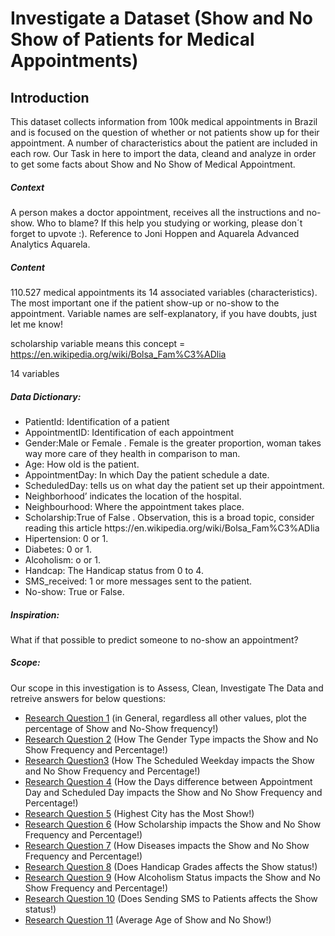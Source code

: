 # Investigate a Dataset (Show and No Show of Patients for Medical Appointments)

## Introduction

This dataset collects information from 100k medical appointments in Brazil and is focused on the question of whether or not patients show up for their appointment. A number of characteristics about the patient are included in each row. Our Task in here to import the data, cleand and analyze in order to get some facts about Show and No Show of Medical Appointment.

<h5>Context</h5>
A person makes a doctor appointment, receives all the instructions and no-show. Who to blame?
If this help you studying or working, please don´t forget to upvote :). Reference to Joni Hoppen and Aquarela Advanced Analytics Aquarela.

<h5>Content</h5>
110.527 medical appointments its 14 associated variables (characteristics). The most important one if the patient show-up or no-show to the appointment. Variable names are self-explanatory, if you have doubts, just let me know!

scholarship variable means this concept = https://en.wikipedia.org/wiki/Bolsa_Fam%C3%ADlia

14 variables

<h5>Data Dictionary:</h5>
<ul>
    <li>PatientId: Identification of a patient
    <li>AppointmentID: Identification of each appointment
    <li>Gender:Male or Female . Female is the greater proportion, woman takes way more care of they health in comparison to man.
    <li>Age: How old is the patient.
    <li>AppointmentDay: In which Day the patient schedule a date.
    <li>ScheduledDay: tells us on what day the patient set up their appointment.
    <li>Neighborhood’ indicates the location of the hospital.
    <li>Neighbourhood: Where the appointment takes place.
    <li>Scholarship:True of False . Observation, this is a broad topic, consider reading this article https://en.wikipedia.org/wiki/Bolsa_Fam%C3%ADlia
    <li>Hipertension: 0 or 1.
    <li>Diabetes: 0 or 1.
    <li>Alcoholism: o or 1.
    <li>Handcap: The Handicap status from 0 to 4.
    <li>SMS_received: 1 or more messages sent to the patient.
    <li>No-show: True or False.</li>
</ul>
<h5>Inspiration:</h5>
What if that possible to predict someone to no-show an appointment?

<h5>Scope:</h5>
Our scope in this investigation is to Assess, Clean, Investigate The Data and retreive answers for below questions:
<ul>
    <li><a href="#q1">Research Question 1</a> (in General, regardless all other values, plot the percentage of Show and No-Show frequency!)</li>
    <li><a href="#q2">Research Question 2</a>  (How The Gender Type impacts the Show and No Show Frequency and Percentage!)</li>
    <li><a href="#q3">Research Question3</a> (How The Scheduled Weekday impacts the Show and No Show Frequency and Percentage!)</li>
    <li><a href="#q4">Research Question 4</a> (How the Days difference between Appointment Day and Scheduled Day impacts the Show and No Show Frequency and Percentage!)</li>
    <li><a href="#q5">Research Question 5</a> (Highest City has the Most Show!)</li>
    <li><a href="#q6">Research Question 6</a> (How Scholarship impacts the Show and No Show Frequency and Percentage!)</li>
    <li><a href="#q7">Research Question 7</a> (How Diseases impacts the Show and No Show Frequency and Percentage!)</li>
    <li><a href="#q8">Research Question 8</a> (Does Handicap Grades affects the Show status!)</li>
    <li><a href="#q9">Research Question 9</a> (How Alcoholism Status impacts the Show and No Show Frequency and Percentage!)</li>
    <li><a href="#q10">Research Question 10</a>  (Does Sending SMS to Patients affects the Show status!)</li>
    <li><a href="#q11">Research Question 11</a> (Average Age of Show and No Show!)</li>
</ul>

